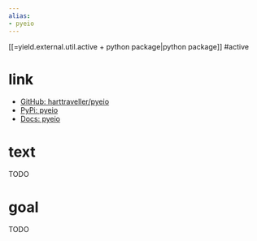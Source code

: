 ```yaml
---
alias:
- pyeio
---
```

[[=yield.external.util.active + python package|python package]] #active 

# link
- [GitHub: harttraveller/pyeio](https://github.com/harttraveller/pyeio)
- [PyPi: pyeio](https://pypi.org/project/pyeio/0.0.3/)
- [Docs: pyeio](https://www.harttraveller.com/pyeio/)

# text
TODO

# goal
TODO

